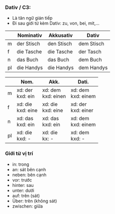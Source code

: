 ### Dativ / C3:
- Là tân ngữ gián tiếp 
- Đi sau giới từ kèm Dativ: zu, von, bei, mit,...

|     | Nominativ  | Akkusativ  | Dativ      |
| --- | ---------- | ---------- | ---------- |
| m   | der Stisch | den Stisch | dem Stisch |
| f   | die Tasche | die Tasche | der Tasch  |
| n   | das Buch   | das Buch   | dem Buch   |
| pl  | die Handys | die Handys | dem Handys |


|     | Nom.                 | Akk.                  | Dati.                 |
| --- | -------------------- | --------------------- | --------------------- |
| m   | xd: der<br>kxd: ein  | xd: dem<br>kxd: einen | xd: dem<br>kxd: einem |
| f   | xd: die<br>kxd: eine | xd: die<br>kxd: eine  | xd: der<br>kxd: einer |
| n   | xd: das<br>kxd: ein  | xd: das<br>kxd: ein   | xd: dem<br>kxd: einem |
| pl  | xd: die<br>kxd: -    | xd: die<br>kx: -      | xd: dem<br>kxd: -     |

### Giới từ vị trí
- in: trong
- an: sát bên cạnh
- neben: bên cạnh
- vor: trước
- hinter: sau
- unter: dưới
- auf: trên (sát)
- Über: trên (không sát)
- zwischen: giữa 